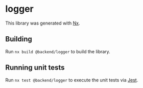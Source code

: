 # logger

This library was generated with [Nx](https://nx.dev).

## Building

Run `nx build @backend/logger` to build the library.

## Running unit tests

Run `nx test @backend/logger` to execute the unit tests via [Jest](https://jestjs.io).
